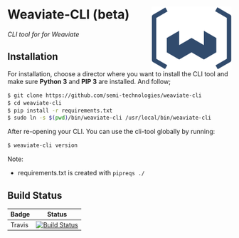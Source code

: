 # Weaviate-CLI (beta) <img alt='Weaviate logo' src='https://raw.githubusercontent.com/creativesoftwarefdn/weaviate/19de0956c69b66c5552447e84d016f4fe29d12c9/docs/assets/weaviate-logo.png' width='180' align='right' />

_CLI tool for for Weaviate_

## Installation

For installation, choose a director where you want to install the CLI tool and make sure **Python 3** and **PIP 3** are installed. And follow;

```sh
$ git clone https://github.com/semi-technologies/weaviate-cli
$ cd weaviate-cli
$ pip install -r requirements.txt
$ sudo ln -s $(pwd)/bin/weaviate-cli /usr/local/bin/weaviate-cli
```

After re-opening your CLI. You can use the cli-tool globally by running:

```sh
$ weaviate-cli version
```

Note:<br>
- requirements.txt is created with `pipreqs ./`

## Build Status

| Badge   | Status        |
| -------- |:-------------:|
| Travis   | [![Build Status](https://api.travis-ci.org/semi-technologies/weaviate-cli.svg?branch=master)](https://travis-ci.org/creativesoftwarefdn/weaviate-cli/branches)